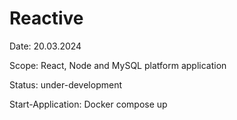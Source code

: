 # Reactive
Date: 20.03.2024

Scope: React, Node and MySQL platform application

Status: under-development

Start-Application: Docker compose up